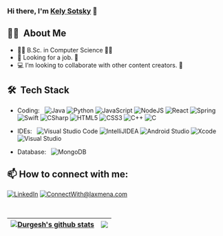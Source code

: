 ### Hi there, I'm [Kely Sotsky](https://github.com/kelysot) 👋

## 👩‍💼 &nbsp;About Me 
- 👩‍🎓 B.Sc. in Computer Science 👩‍💻
- 🏢 Looking for a job. 💼
- 💻 I’m looking to collaborate with other content creators. 👫

## 🛠 &nbsp;Tech Stack 
- Coding: &nbsp;
  ![Java](https://img.shields.io/badge/-Java-333333?style=flat&logo=java)
  ![Python](https://img.shields.io/badge/-Python-333333?style=flat&logo=Python)
  ![JavaScript](https://img.shields.io/badge/-JavaScript-333333?style=flat&logo=javascript)
  ![NodeJS](https://img.shields.io/badge/-node.js-333333?style=flat&logo=node.js)
  ![React](https://img.shields.io/badge/-React-333333?style=flat&logo=React)
  ![Spring](https://img.shields.io/badge/-Spring-333333?style=flat&logo=Spring)
  ![Swift](https://img.shields.io/badge/-swift-333333?style=flat&logo=swift)
  ![CSharp](https://img.shields.io/badge/-C%23-333333?style=flat&logo=c-sharp&logoColor=6d4a80)
  ![HTML5](https://img.shields.io/badge/-HTML5-333333?style=flat-square&logo=html5)
  ![CSS3](https://img.shields.io/badge/-CSS3-333333?style=flat-square&logo=css3)
  ![C++](https://img.shields.io/badge/-C++-333333?style=flat&logo=C++)
  ![C](https://img.shields.io/badge/-C-333333?style=flat&logo=C)

- IDEs: &nbsp;
  ![Visual Studio Code](https://img.shields.io/badge/-Visual%20Studio%20Code-333333?style=flat&logo=Visual%20Studio%20Code)
  ![IntelliJIDEA](https://img.shields.io/badge/-IntelliJIDEA-333333?style=flat&logo=IntelliJIDEA)
  ![Android Studio](https://img.shields.io/badge/-Android%20Studio-333333?style=flat&logo=Android%20Studio)
  ![Xcode](https://img.shields.io/badge/-Xcode-333333?style=flat&logo=Xcode)
  ![Visual Studio](https://img.shields.io/badge/-Visual%20Studio-333333?style=flat&logo=Visual%20Studio)

- Database: &nbsp;
  ![MongoDB](https://img.shields.io/badge/-MongoDB-333333?style=flat&logo=MongoDB)


## 📫 How to connect with me: 

<a href="https://www.linkedin.com/in/kely-sotsky-95b7b5202/">![LinkedIn](https://img.shields.io/badge/LinkedIn-0077B5?style=for-the-badge&logo=linkedin&logoColor=white)</a> <a href="mailto:Kelysot@gmail.com">![ConnectWith@laxmena.com](https://img.shields.io/badge/Gmail-D14836?style=for-the-badge&logo=gmail&logoColor=white)</a> 

<br>

| <a href="https://github.com/anuraghazra/github-readme-stats"><img align="center" src="https://github-readme-stats.vercel.app/api?username=kelysot&show_icons=true&include_all_commits=true&theme=buefy&hide_border=true" alt="Durgesh's github stats" /></a> | <a href="https://github.com/anuraghazra/github-readme-stats"><img align="center" src="https://github-readme-stats.vercel.app/api/top-langs/?username=kelysot&layout=compact&theme=buefy&hide_border=true" /></a> |
| ------------- | ------------- |


